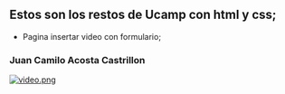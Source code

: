 ## Estos son los restos de Ucamp con html y css;

- Pagina insertar video con formulario;

### Juan Camilo Acosta Castrillon
[![video.png](https://i.postimg.cc/1XFKkd9J/video.png)](https://postimg.cc/wR6JJ0Rm)